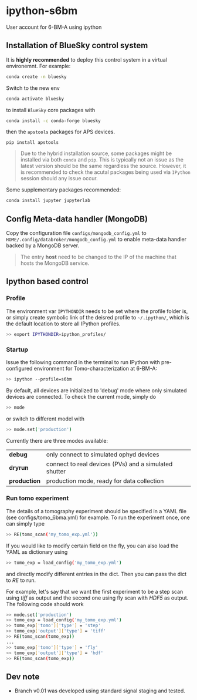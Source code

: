 # ipython-s6bm

User account for 6-BM-A using ipython

## Installation of BlueSky control system

It is __highly recommended__ to deploy this control system in a virtual environemnt. For example:

```bash
conda create -n bluesky
```

Switch to the new env 

```bash
conda activate bluesky
```

to install `BlueSky` core packages with

```bash
conda install -c conda-forge bluesky
```

then the `apstools` packages for APS devices.

```
pip install apstools
```

> Due to the hybrid installation source, some packages might be installed via both `conda` and `pip`.
This is typically not an issue as the latest version should be the same regardless the source.
However, it is recommended to check the acutal packages being used via `IPython` session should any issue occur.

Some supplementary packages recommended:

```bash
conda install jupyter jupyterlab
```

## Config Meta-data handler (MongoDB)

Copy the configuration file `configs/mongodb_config.yml` to `HOME/.config/databroker/mongodb_config.yml` to enable meta-data handler backed by a MongoDB server.

> The entry __host__ need to be changed to the IP of the machine that hosts the MongoDB service.

## Ipython based control

### Profile

The environment var `IPYTHONDIR` needs to be set where the profile folder is, or simply create symbolic link of the deisred profile to `~/.ipython/`, which is the default location to store all IPython profiles.

```bash
>> export IPYTHONDIR=ipython_profiles/
```

### Startup

Issue the following command in the terminal to run IPython with pre-configured environment for Tomo-characterization at 6-BM-A:

```bash
>> ipython --profile=s6bm
```

By default, all devices are initialized to 'debug' mode where only simulated devices are connected.
To check the current mode, simply do

```bash
>> mode
```

or switch to different model with

```bash
>> mode.set('production')
```

Currently there are three modes available:

|     |     |
| --- | --- |
|__debug__| only connect to simulated ophyd devices |
|__dryrun__| connect to real devices (PVs) and a simulated shutter |
|__production__| production mode, ready for data collection|

### Run tomo experiment

The details of a tomography experiment should be specified in a YAML file (see configs/tomo_6bma.yml) for example.
To run the experiment once, one can simply type

```bash
>> RE(tomo_scan('my_tomo_exp.yml'))
```

If you would like to modify certain field on the fly, you can also load the YAML as dictionary using 

```bash
>> tomo_exp = load_config('my_tomo_exp.yml')
```

and directly modify different entries in the dict.
Then you can pass the dict to _RE_ to run.

For example, let's say that we want the first experiment to be a step scan using _tiff_ as output and the second one using fly scan with _HDF5_ as output.
The following code should work

```bash
>> mode.set('production')
>> tomo_exp = load_config('my_tomo_exp.yml')
>> tomo_exp['tomo']['type'] = 'step'
>> tomo_exp['output']['type'] = 'tiff'
>> RE(tomo_scan(tomo_exp))
...
>> tomo_exp['tomo']['type'] = 'fly'
>> tomo_exp['output']['type'] = 'hdf'
>> RE(tomo_scan(tomo_exp))
```

## Dev note

* Branch v0.01 was developed using standard signal staging and tested.

